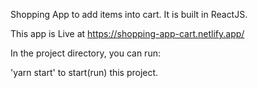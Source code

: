 Shopping App to add items into cart. It is built in ReactJS.

This app is Live at https://shopping-app-cart.netlify.app/

In the project directory, you can run:

'yarn start' to start(run) this project.
